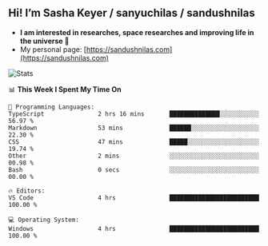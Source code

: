 ## Hi! I’m Sasha Keyer / sanyuchilas / sandushnilas

- **I am interested in researches, space researches and improving life in the universe 🌠**  
- My personal page: [https://sandushnilas.com](https://sandushnilas.com)

![Stats](https://github-readme-stats.vercel.app/api?username=sanyuchilas&show_icons=true&theme=react&hide=issues&count_private=true&layout=compact)

<!--START_SECTION:waka-->
📊 **This Week I Spent My Time On** 

```text
💬 Programming Languages: 
TypeScript               2 hrs 16 mins       ██████████████░░░░░░░░░░░   56.97 % 
Markdown                 53 mins             ██████░░░░░░░░░░░░░░░░░░░   22.30 % 
CSS                      47 mins             █████░░░░░░░░░░░░░░░░░░░░   19.74 % 
Other                    2 mins              ░░░░░░░░░░░░░░░░░░░░░░░░░   00.98 % 
Bash                     0 secs              ░░░░░░░░░░░░░░░░░░░░░░░░░   00.00 % 

🔥 Editors: 
VS Code                  4 hrs               █████████████████████████   100.00 % 

💻 Operating System: 
Windows                  4 hrs               █████████████████████████   100.00 % 
```


<!--END_SECTION:waka-->
